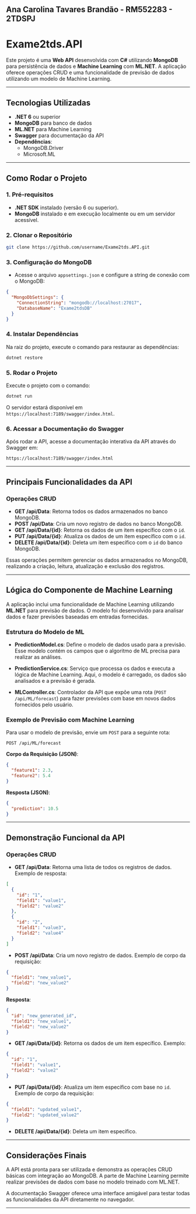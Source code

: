 Ana Carolina Tavares Brandão - RM552283 - 2TDSPJ
---

# Exame2tds.API

Este projeto é uma **Web API** desenvolvida com **C#** utilizando **MongoDB** para persistência de dados e **Machine Learning** com **ML.NET**. A aplicação oferece operações CRUD e uma funcionalidade de previsão de dados utilizando um modelo de Machine Learning.

---

## **Tecnologias Utilizadas**

- **.NET 6** ou superior
- **MongoDB** para banco de dados
- **ML.NET** para Machine Learning
- **Swagger** para documentação da API
- **Dependências**:
  - MongoDB.Driver
  - Microsoft.ML

---

## **Como Rodar o Projeto**

### **1. Pré-requisitos**

- **.NET SDK** instalado (versão 6 ou superior).
- **MongoDB** instalado e em execução localmente ou em um servidor acessível.

### **2. Clonar o Repositório**

```bash
git clone https://github.com/username/Exame2tds.API.git
```

### **3. Configuração do MongoDB**

- Acesse o arquivo `appsettings.json` e configure a string de conexão com o MongoDB:

```json
{
  "MongoDbSettings": {
    "ConnectionString": "mongodb://localhost:27017",
    "DatabaseName": "Exame2tdsDB"
  }
}
```

### **4. Instalar Dependências**

Na raiz do projeto, execute o comando para restaurar as dependências:

```bash
dotnet restore
```

### **5. Rodar o Projeto**

Execute o projeto com o comando:

```bash
dotnet run
```

O servidor estará disponível em `https://localhost:7189/swagger/index.html`.

### **6. Acessar a Documentação do Swagger**

Após rodar a API, acesse a documentação interativa da API através do Swagger em:

```
https://localhost:7189/swagger/index.html
```

---

## **Principais Funcionalidades da API**

### **Operações CRUD**

- **GET /api/Data**: Retorna todos os dados armazenados no banco MongoDB.
- **POST /api/Data**: Cria um novo registro de dados no banco MongoDB.
- **GET /api/Data/{id}**: Retorna os dados de um item específico com o `id`.
- **PUT /api/Data/{id}**: Atualiza os dados de um item específico com o `id`.
- **DELETE /api/Data/{id}**: Deleta um item específico com o `id` do banco MongoDB.

Essas operações permitem gerenciar os dados armazenados no MongoDB, realizando a criação, leitura, atualização e exclusão dos registros.

---

## **Lógica do Componente de Machine Learning**

A aplicação inclui uma funcionalidade de Machine Learning utilizando **ML.NET** para previsão de dados. O modelo foi desenvolvido para analisar dados e fazer previsões baseadas em entradas fornecidas.

### **Estrutura do Modelo de ML**

- **PredictionModel.cs**: Define o modelo de dados usado para a previsão. Esse modelo contém os campos que o algoritmo de ML precisa para realizar as análises.
  
- **PredictionService.cs**: Serviço que processa os dados e executa a lógica de Machine Learning. Aqui, o modelo é carregado, os dados são analisados e a previsão é gerada.

- **MLController.cs**: Controlador da API que expõe uma rota (`POST /api/ML/forecast`) para fazer previsões com base em novos dados fornecidos pelo usuário.

### **Exemplo de Previsão com Machine Learning**

Para usar o modelo de previsão, envie um `POST` para a seguinte rota:

```
POST /api/ML/forecast
```

**Corpo da Requisição (JSON)**:

```json
{
  "feature1": 2.3,
  "feature2": 5.4
}
```

**Resposta (JSON)**:

```json
{
  "prediction": 10.5
}
```

---

## **Demonstração Funcional da API**

### **Operações CRUD**

- **GET /api/Data**: Retorna uma lista de todos os registros de dados. Exemplo de resposta:

```json
[
  {
    "id": "1",
    "field1": "value1",
    "field2": "value2"
  },
  {
    "id": "2",
    "field1": "value3",
    "field2": "value4"
  }
]
```

- **POST /api/Data**: Cria um novo registro de dados. Exemplo de corpo da requisição:

```json
{
  "field1": "new_value1",
  "field2": "new_value2"
}
```

**Resposta**:

```json
{
  "id": "new_generated_id",
  "field1": "new_value1",
  "field2": "new_value2"
}
```

- **GET /api/Data/{id}**: Retorna os dados de um item específico. Exemplo:

```json
{
  "id": "1",
  "field1": "value1",
  "field2": "value2"
}
```

- **PUT /api/Data/{id}**: Atualiza um item específico com base no `id`. Exemplo de corpo da requisição:

```json
{
  "field1": "updated_value1",
  "field2": "updated_value2"
}
```

- **DELETE /api/Data/{id}**: Deleta um item específico.

---

## **Considerações Finais**

A API está pronta para ser utilizada e demonstra as operações CRUD básicas com integração ao MongoDB. A parte de Machine Learning permite realizar previsões de dados com base no modelo treinado com ML.NET.

A documentação Swagger oferece uma interface amigável para testar todas as funcionalidades da API diretamente no navegador.

---

